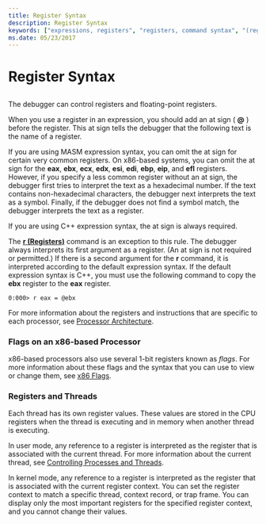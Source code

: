 ```yaml
---
title: Register Syntax
description: Register Syntax
keywords: ["expressions, registers", "registers, command syntax", "(register prefix)", "syntax rules for commands, (register prefix)", "syntax rules for commands, registers"]
ms.date: 05/23/2017
---
```


# Register Syntax


## <span id="ddk_register_syntax_dbg"></span><span id="DDK_REGISTER_SYNTAX_DBG"></span>


The debugger can control registers and floating-point registers.

When you use a register in an expression, you should add an at sign ( **@** ) before the register. This at sign tells the debugger that the following text is the name of a register.

If you are using MASM expression syntax, you can omit the at sign for certain very common registers. On x86-based systems, you can omit the at sign for the **eax**, **ebx**, **ecx**, **edx**, **esi**, **edi**, **ebp**, **eip**, and **efl** registers. However, if you specify a less common register without an at sign, the debugger first tries to interpret the text as a hexadecimal number. If the text contains non-hexadecimal characters, the debugger next interprets the text as a symbol. Finally, if the debugger does not find a symbol match, the debugger interprets the text as a register.

If you are using C++ expression syntax, the at sign is always required.

The [**r (Registers)**](r--registers-.md) command is an exception to this rule. The debugger always interprets its first argument as a register. (An at sign is not required or permitted.) If there is a second argument for the **r** command, it is interpreted according to the default expression syntax. If the default expression syntax is C++, you must use the following command to copy the **ebx** register to the **eax** register.

```dbgcmd
0:000> r eax = @ebx
```

For more information about the registers and instructions that are specific to each processor, see [Processor Architecture](processor-architecture.md).

### <span id="flags_on_an_x86_based_processor"></span><span id="FLAGS_ON_AN_X86_BASED_PROCESSOR"></span>Flags on an x86-based Processor

x86-based processors also use several 1-bit registers known as *flags*. For more information about these flags and the syntax that you can use to view or change them, see [x86 Flags](x86-architecture.md#x86-flags).

### <span id="registers_and_threads"></span><span id="REGISTERS_AND_THREADS"></span>Registers and Threads

Each thread has its own register values. These values are stored in the CPU registers when the thread is executing and in memory when another thread is executing.

In user mode, any reference to a register is interpreted as the register that is associated with the current thread. For more information about the current thread, see [Controlling Processes and Threads](controlling-processes-and-threads.md).

In kernel mode, any reference to a register is interpreted as the register that is associated with the current register context. You can set the register context to match a specific thread, context record, or trap frame. You can display only the most important registers for the specified register context, and you cannot change their values.

 

 





